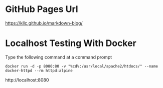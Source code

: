 # GitHub Pages Url

https://kllc.github.io/markdown-blog/

# Localhost Testing With Docker

Type the following command at a command prompt

`docker run -d -p 8080:80 -v "%cd%:/usr/local/apache2/htdocs/" --name docker-httpd --rm httpd:alpine`

http://localhost:8080
